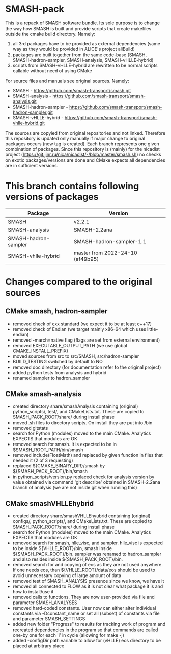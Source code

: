 # SMASH-pack
This is a repack of SMASH software bundle. Its sole purpose is to change the way how SMASH is built and provide scripts that create makefiles outside the cmake build directory.
Namely:
1. all 3rd packages have to be provided as external dependencies (same way as they would be
provided in ALICE's project aliBuild)
1. packages are built together from the same code-base (SMASH, SMASH-hadron-sampler, SMASH-analysis, SMASH-vHLLE-hybrid)
1. scripts from SMASH-vHLLE-hybrid are rewritten to be normal scripts callable without need of using CMake

For source files and manuals see original sources. Namely:
* SMASH - https://github.com/smash-transport/smash.git
* SMASH-analysis - https://github.com/smash-transport/smash-analysis.git
* SMASH-hadron-sampler - https://github.com/smash-transport/smash-hadron-sampler.git
* SMASH-vHLLE-hybrid - https://github.com/smash-transport/smash-vhlle-hybrid.git

The sources are copyied from original repositories and not linked. Therefore this repository is updated only manually if major change to original packages occurs (new tag is created). Each branch represents one given combination of packages. Since this repository is (mainly) for the nicadist project (https://git.jinr.ru/nica/nicadist/-/blob/master/smash.sh) no checks on exotic packages/versions are done and CMake expects all dependencies are in sufficient versions.

# This branch contains following versions of packages
| Package | Version |
|---|---|
|SMASH|v2.2.1|
|SMASH-analysis|SMASH-2.2ana|
|SMASH-hadron-sampler|SMASH-hadron-sampler-1.1|
|SMASH-vhlle-hybrid|master from 2022-24-10 (af49b95)|

# Changes compared to the original sources
## CMake smash, hadron-sampler
* removed check of cxx standard (we expect it to be at least c++17)
* removed check of Endian (we target mainly x86-64 which uses little-endian)
* removed -march=native flag (flags are set from external environment)
* removed EXECUTABLE_OUTPUT_PATH (we use global CMAKE_INSTALL_PREFIX)
* moved sources from src to src/SMASH, src/hadron-sampler
* BUILD_TESTING switched by default to NO
* removed doc directory (for documentation refer to the original project)
* added python tests from analysis and hybrid
* renamed sampler to hadron_sampler
## CMake smash-analysis
* created directory share/smashAnalysis containing (original) python_scripts/, test/, and CMakeLists.txt.
  These are copied to SMASH_PACK_ROOT/share/ during install phase
* moved .sh files to directory scripts. On install they are put into /bin
* removed gitstats
* search for Python (modules) moved to the main CMake. Analytics EXPECTS that modules are OK
* removed search for smash. It is expected to be in $SMASH_ROOT_PATH/bin/smash
* removed include(FloatMath) and replaced by given function in files that needed it (2 of 3 requesting)
* replaced ${CMAKE_BINARY_DIR}/smash by ${SMASH_PACK_ROOT}/bin/smash
* in python_scripts/version.py replaced check for analysis version by value obtained via command
  'git describe' obtained in SMASH-2.2ana branch of analysis (we are not inside git when running this)

## CMake smashVHLLEhybrid
* created directory share/smashVHLLEhyubrid containing (original) configs/, python_scripts/, and CMakeLists.txt. These are copied to SMASH_PACK_ROOT/share/ during install phase
* search for Python (modules) moved to the main CMake. Analytics EXPECTS that modules are OK
* removed search for smash, hlle_visc, and sampler. hlle_visc is expected to be inside ${VHLLE_ROOT}/bin, smash inside ${SMASH_PACK_ROOT}/bin. sampler was renamed to hadron_sampler and also resides inside ${SMASH_PACK_ROOT}/bin.
* removed search for and copying of eos as they are not used anywhere. If one needs eos, than ${VHLLE_ROOT}/data/eos should be used to avoid unnecessary copying of large amount of data
* removed test of SMASH_ANALYSIS presence since we know, we have it
* removed all connected to FLOW as it is not clear what package it is and how to install/use it
* removed calls to functions. They are now user-provided via file and parameter SMASH_ANALYSES
* removed hard-coded constants. User now can either alter individual constants via -Dconstant_name or set all (subset) of constants via file and parameter SMASH_SETTINGS
* added new folder "Progress" to results for tracking work of program and recreated dependencies in the program so that commands are called one-by one for each 'i' in cycle (allowing for make -j)
* added -configDir path variable to allow for (vHLLE) eos directory to be placed at arbitrary place
